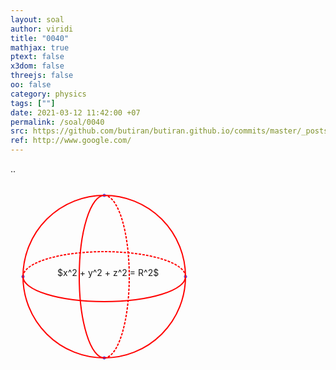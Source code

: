 ```yaml
---
layout: soal
author: viridi
title: "0040"
mathjax: true
ptext: false
x3dom: false
threejs: false
oo: false
category: physics
tags: [""]
date: 2021-03-12 11:42:00 +07
permalink: /soal/0040
src: https://github.com/butiran/butiran.github.io/commits/master/_posts/soal/04/2021-03-12-blank-0.md
ref: http://www.google.com/
---
```

..

<svg width="300" height="300">
<path d="M 20,150 a 130,130 0 0,0 260,0 a 130,130 0 0,0 -260,0" fill="none" stroke="#f00" stroke-width="2" />

<foreignObject x="75" y="135" width="200" height="100">
$x^2 + y^2 + z^2 = R^2$
</foreignObject>

<circle cx="20" cy="150" r="2" stroke="blue" fill="none" />
<circle cx="280" cy="150" r="2" stroke="blue" fill="none" />

<circle cx="150" cy="20" r="2" stroke="blue" fill="none" />
<circle cx="150" cy="280" r="2" stroke="blue" fill="none" />

<path d="M 150,20 a 40,130 0 0,0 0,260" fill="none" stroke="#f00" stroke-width="2" />

<path d="M 150,20 a 40,130 0 0,1 0,260" fill="none" stroke="#f00" stroke-width="2" stroke-dasharray="4 2" />

<path d="M 20,150 a 130,40 0 0,0 260,0" fill="none" stroke="#f00" stroke-width="2" />

<path d="M 20,150 a 130,40 0 0,1 260,0" fill="none" stroke="#f00" stroke-width="2" stroke-dasharray="4 2" />


</svg>
